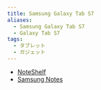 ```yaml
---
title: Samsung Galaxy Tab S7
aliases:
  - Samsung Galaxy Tab S7
  - Galaxy Tab S7
tags:
  - タブレット
  - ガジェット
---
```


- [NoteShelf](NoteShelf.md)
- [Samsung Notes](Samsung_Notes.md)




